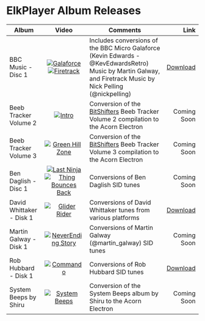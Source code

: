 # ElkPlayer Album Releases

| Album        | Video           | Comments | Link    |
| ---------- |:-------------:| ------------ |-----:|
| BBC Music - Disc 1 | [![Galaforce](http://i3.ytimg.com/vi/BhKBp65l5dA/hqdefault.jpg)](https://m.youtube.com/watch?v=BhKBp65l5dA) [![Firetrack](http://i3.ytimg.com/vi/V9yYL-m8gG8/hqdefault.jpg)](https://m.youtube.com/watch?v=V9yYL-m8gG8) | Includes conversions of the BBC Micro Galaforce (Kevin Edwards - @KevEdwardsRetro) Music by Martin Galway, and Firetrack Music by Nick Pelling (@nickpelling) | [Download](https://github.com/NegativeCharge/Releases/raw/main/Discs/BBCMusic1.ssd) |
| Beeb Tracker Volume 2 | [![Intro](http://i3.ytimg.com/vi/eOpXjlw-6CI/hqdefault.jpg)](https://youtu.be/eOpXjlw-6CI)| Conversion of the [BitShifters](https://bitshifters.github.io/posts/prods/bs-beebtracker2.html) Beeb Tracker Volume 2 compilation to the Acorn Electron | Coming Soon |
| Beeb Tracker Volume 3 | [![Green Hill Zone](http://i3.ytimg.com/vi/DtzKnkznlQI/hqdefault.jpg)](https://youtu.be/DtzKnkznlQI) | Conversion of the [BitShifters](https://bitshifters.github.io/posts/prods/bs-beebtracker3.html) Beeb Tracker Volume 3 compilation to the Acorn Electron | Coming Soon |
| Ben Daglish - Disc 1 | [![Last Ninja](http://i3.ytimg.com/vi/kAjpJgndCxU/hqdefault.jpg)](https://youtu.be/kAjpJgndCxU) [![Thing Bounces Back](http://i3.ytimg.com/vi/SzCBTqwQcLc/hqdefault.jpg)](https://youtu.be/SzCBTqwQcLc)| Conversions of Ben Daglish SID tunes | Coming Soon |
| David Whittaker - Disk 1 | [![Glider Rider](http://i3.ytimg.com/vi/9YM4m3VhlrE/hqdefault.jpg)](https://m.youtube.com/watch?v=9YM4m3VhlrE) | Conversions of David Whittaker tunes from various platforms | [Download](https://github.com/NegativeCharge/Releases/raw/main/Discs/DavidWhittaker1.ssd) |
| Martin Galway - Disk 1 | [![NeverEnding Story](http://i3.ytimg.com/vi/FvpVlcdDsOs/hqdefault.jpg)](https://m.youtube.com/watch?v=FvpVlcdDsOs) | Conversions of Martin Galway (@martin_galway) SID tunes| Coming Soon |
| Rob Hubbard - Disk 1 | [![Commando](http://i3.ytimg.com/vi/Q3oeP5BKuZs/hqdefault.jpg)](https://m.youtube.com/watch?v=Q3oeP5BKuZs) | Conversions of Rob Hubbard SID tunes | [Download](https://github.com/NegativeCharge/Releases/raw/main/Discs/RobHubbard1.ssd) |
| System Beeps by Shiru | [![System Beeps](http://i3.ytimg.com/vi/KzKFr6lFIiA/hqdefault.jpg)](https://youtu.be/KzKFr6lFIiA)| Conversion of the System Beeps album by Shiru to the Acorn Electron | Coming Soon |
